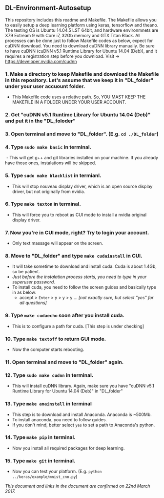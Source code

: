 ## DL-Environment-Autosetup
This repository includes this readme and Makefile.  The Makefile allows you to easily setup a deep learning platform using keras, tensorflow and theano.  The testing OS is Ubuntu 14.04.5 LST 64bit, and hardware environmnets are X79 Extream 9 with Core i7, 32Gb memory and GTX Titan Black.  All processes can be done just to follow Makefile codes as below, expect for cuDNN download.  You need to download cuDNN library manually.  Be sure to have cuDNN (cuDNN v5.1 Runtime Library for Ubuntu 14.04 (Deb)), and it requires a registration step before you download.  Visit -> https://developer.nvidia.com/cudnn


### 1. Make a directory to keep Makefile and download the Makefile in this repository.  Let's assume that we keep it in "DL_folder" under your user accuount folder.

  - This Makefile code uses a relative path.  So, YOU MAST KEEP THE MAKEFILE IN A FOLDER UNDER YOUR USER ACCOUNT. 

### 2. Get "cuDNN v5.1 Runtime Library for Ubuntu 14.04 (Deb)" and put it in the "DL_foloder"

### 3. Open terminal and move to "DL_folder". (E.g. ```cd ./DL_folder```)

### 4. Type ```sudo make basic``` in terminal.

  - This will get g++ and git libraries installed on your machine.  If you already have those ones, instalations will be skipped.

### 5. Type ```sudo make blacklist``` in termianl.

  - This will stop nouveau display driver, which is an open source display driver, but not originally from nvidia.
  
### 6. Type ```make texton``` in terminal.

  - This will force you to reboot as CUI mode to install a nvidia original display driver.
  
  
### 7. Now you're in CUI mode, right?  Try to login your account.

  - Only text massage will appear on the screen.

### 8. Move to "DL_folder" and type ```make cudainstall``` in CUI.

  - It will take sometime to download and install cuda.  Cuda is about 1.4Gb, so be patient.
  - *Just before the instalation process starts, you need to type in your superuser password.*
  - To install cuda, you need to follow the screen guides and basically type in as below:
    -   accept   >   ```Enter```   >   y   >   y   >   y   ...            *[not exactly sure, but select "yes" for all questions]*

### 9. Type ```make cudaecho``` soon after you install cuda.

  - This is to configure a path for cuda.  [This step is under checking]

### 10. Type ```make textoff``` to return GUI mode.

  - Now the computer starts rebooting.
  
### 11. Open terminal and move to "DL_folder" again.

### 12. Type ```sudo make cudnn``` in terminal.

  - This will install cuDNN library.  Again, make sure you have "cuDNN v5.1 Runtime Library for Ubuntu 14.04 (Deb)" in "DL_folder"

### 13. Type ```make anainstall``` in terminal

  - This step is to download and install Anaconda.  Anaconda is ~500Mb.
  - To install anaconda, you need to follow guides.
  - If you don't mind, better select ```yes``` to set a path to Anaconda's python.

### 14. Type ```make pip``` in terminal.

  - Now you install all required packages for deep learning.


### 15. Type ```make git``` in terminal.

  - Now you can test your platform. (E.g. ```python ../keras/example/mnist_cnn.py```)

*This document and links in the document are confirmed on 22nd March 2017.*
